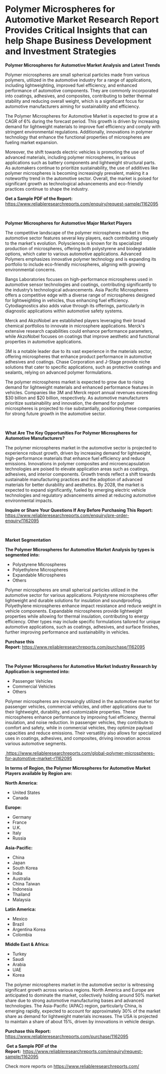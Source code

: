 <p><h1>Polymer Microspheres for Automotive Market Research Report Provides Critical Insights that can help Shape Business Development and Investment Strategies</h1></p><p><strong>Polymer Microspheres for Automotive Market Analysis and Latest Trends</strong></p>
<p><p>Polymer microspheres are small spherical particles made from various polymers, utilized in the automotive industry for a range of applications, including lightweighting, improved fuel efficiency, and enhanced performance of automotive components. They are commonly incorporated into coatings, adhesives, and composites, contributing to better thermal stability and reducing overall weight, which is a significant focus for automotive manufacturers aiming for sustainability and efficiency.</p><p>The Polymer Microspheres for Automotive Market is expected to grow at a CAGR of 6% during the forecast period. This growth is driven by increasing demand for lightweight materials to improve fuel efficiency and comply with stringent environmental regulations. Additionally, innovations in polymer technology that enhance the functional properties of microspheres are fueling market expansion. </p><p>Moreover, the shift towards electric vehicles is promoting the use of advanced materials, including polymer microspheres, in various applications such as battery components and lightweight structural parts. As automakers continue to prioritize sustainability, the use of additives like polymer microspheres is becoming increasingly prevalent, making it a noteworthy trend in the automotive sector. Overall, the market is poised for significant growth as technological advancements and eco-friendly practices continue to shape the industry.</p></p>
<p><strong>Get a Sample PDF of the Report:&nbsp;</strong> <a href="https://www.reliableresearchreports.com/enquiry/request-sample/1162095?utm_campaign=3584&utm_medium=2&utm_source=Github&utm_content=ia&utm_term=24032025&utm_id=polymer-microspheres-for-automotive">https://www.reliableresearchreports.com/enquiry/request-sample/1162095</a></p>
<p>&nbsp;</p>
<p><strong>Polymer Microspheres for Automotive Major Market Players</strong></p>
<p><p>The competitive landscape of the polymer microspheres market in the automotive sector features several key players, each contributing uniquely to the market's evolution. Polysciences is known for its specialized production of microspheres, offering both polystyrene and biodegradable options, which cater to various automotive applications. Advanced Polymers emphasizes innovative polymer technology and is expanding its portfolio to include eco-friendly microspheres, aligning with growing environmental concerns.</p><p>Bangs Laboratories focuses on high-performance microspheres used in automotive sensor technologies and coatings, contributing significantly to the industry’s technological advancements. Asia Pacific Microspheres offers a competitive edge with a diverse range of microspheres designed for lightweighting in vehicles, thus enhancing fuel efficiency. Cytodiagnostics also adds value through its offerings, particularly in diagnostic applications within automotive safety systems.</p><p>Merck and AkzoNobel are established players leveraging their broad chemical portfolios to innovate in microsphere applications. Merck's extensive research capabilities could enhance performance parameters, while AkzoNobel focuses on coatings that improve aesthetic and functional properties in automotive applications.</p><p>3M is a notable leader due to its vast experience in the materials sector, offering microspheres that enhance product performance in automotive adhesives and coatings. Chase Corporation and J-Stage provide niche solutions that cater to specific applications, such as protective coatings and sealants, relying on advanced polymer formulations.</p><p>The polymer microspheres market is expected to grow due to rising demand for lightweight materials and enhanced performance features in vehicles. Companies like 3M and Merck report annual revenues exceeding $30 billion and $20 billion, respectively. As automotive manufacturers prioritize sustainability and innovation, the demand for polymer microspheres is projected to rise substantially, positioning these companies for strong future growth in the automotive sector.</p></p>
<p>&nbsp;</p>
<p><strong>What Are The Key Opportunities For Polymer Microspheres for Automotive Manufacturers?</strong></p>
<p><p>The polymer microspheres market in the automotive sector is projected to experience robust growth, driven by increasing demand for lightweight, high-performance materials that enhance fuel efficiency and reduce emissions. Innovations in polymer composites and microencapsulation technologies are poised to elevate application areas such as coatings, adhesives, and interior components. Growth trends reflect a shift towards sustainable manufacturing practices and the adoption of advanced materials for better durability and aesthetics. By 2028, the market is expected to expand significantly, fueled by emerging electric vehicle technologies and regulatory advancements aimed at reducing automotive environmental impacts.</p></p>
<p><strong>Inquire or Share Your Questions If Any Before Purchasing This Report:</strong> <a href="https://www.reliableresearchreports.com/enquiry/pre-order-enquiry/1162095?utm_campaign=3584&utm_medium=2&utm_source=Github&utm_content=ia&utm_term=24032025&utm_id=polymer-microspheres-for-automotive">https://www.reliableresearchreports.com/enquiry/pre-order-enquiry/1162095</a></p>
<p>&nbsp;</p>
<p><strong>Market Segmentation</strong></p>
<p><strong>The Polymer Microspheres for Automotive Market Analysis by types is segmented into:</strong></p>
<p><ul><li>Polystyrene Microspheres</li><li>Polyethylene Microspheres</li><li>Expandable Microspheres</li><li>Others</li></ul></p>
<p><p>Polymer microspheres are small spherical particles utilized in the automotive sector for various applications. Polystyrene microspheres offer lightweight and durable solutions for insulation and soundproofing. Polyethylene microspheres enhance impact resistance and reduce weight in vehicle components. Expandable microspheres provide lightweight properties while allowing for thermal insulation, contributing to energy efficiency. Other types may include specific formulations tailored for unique automotive applications, such as coatings, adhesives, and surface finishes, further improving performance and sustainability in vehicles.</p></p>
<p><strong>Purchase this Report:&nbsp;</strong><a href="https://www.reliableresearchreports.com/purchase/1162095?utm_campaign=3584&utm_medium=2&utm_source=Github&utm_content=ia&utm_term=24032025&utm_id=polymer-microspheres-for-automotive">https://www.reliableresearchreports.com/purchase/1162095</a></p>
<p>&nbsp;</p>
<p><strong>The Polymer Microspheres for Automotive Market Industry Research by Application is segmented into:</strong></p>
<p><ul><li>Passenger Vehicles</li><li>Commercial Vehicles</li><li>Others</li></ul></p>
<p><p>Polymer microspheres are increasingly utilized in the automotive market for passenger vehicles, commercial vehicles, and other applications due to their lightweight, durability, and customizable properties. These microspheres enhance performance by improving fuel efficiency, thermal insulation, and noise reduction. In passenger vehicles, they contribute to comfort and safety, while in commercial vehicles, they optimize payload capacities and reduce emissions. Their versatility also allows for specialized uses in coatings, adhesives, and composites, driving innovation across various automotive segments.</p></p>
<p><a href="https://www.reliableresearchreports.com/global-polymer-microspheres-for-automotive-market-r1162095?utm_campaign=3584&utm_medium=2&utm_source=Github&utm_content=ia&utm_term=24032025&utm_id=polymer-microspheres-for-automotive">&nbsp;https://www.reliableresearchreports.com/global-polymer-microspheres-for-automotive-market-r1162095</a></p>
<p><strong>In terms of Region, the Polymer Microspheres for Automotive Market Players available by Region are:</strong></p>
<p>
    <p> <strong> North America: </strong>
        <ul>
            <li>United States</li>
            <li>Canada</li>
        </ul>
        </p> 
    <p> <strong> Europe: </strong>
        <ul>
            <li>Germany</li>
            <li>France</li>
            <li>U.K.</li>
            <li>Italy</li>
            <li>Russia</li>
        </ul>
        </p> 
    <p> <strong> Asia-Pacific: </strong>
        <ul>
            <li>China</li>
            <li>Japan</li>
            <li>South Korea</li>
            <li>India</li>
            <li>Australia</li>
            <li>China Taiwan</li>
            <li>Indonesia</li>
            <li>Thailand</li>
            <li>Malaysia</li>
        </ul>
        </p> 
    <p> <strong> Latin America: </strong>
        <ul>
            <li>Mexico</li>
            <li>Brazil</li>
            <li>Argentina Korea</li>
            <li>Colombia</li>
        </ul>
        </p> 
    <p> <strong> Middle East & Africa: </strong>
        <ul>
            <li>Turkey</li>
            <li>Saudi</li>
            <li>Arabia</li>
            <li>UAE</li>
            <li>Korea</li>
        </ul>
    </p>
    </p>
<p><p>The polymer microspheres market in the automotive sector is witnessing significant growth across various regions. North America and Europe are anticipated to dominate the market, collectively holding around 50% market share due to strong automotive manufacturing bases and advanced technologies. The Asia-Pacific (APAC) region, particularly China, is emerging rapidly, expected to account for approximately 30% of the market share as demand for lightweight materials increases. The USA is projected to maintain a share of about 15%, driven by innovations in vehicle design.</p></p>
<p><strong>Purchase this Report: </strong><a href="https://www.reliableresearchreports.com/purchase/1162095?utm_campaign=3584&utm_medium=2&utm_source=Github&utm_content=ia&utm_term=24032025&utm_id=polymer-microspheres-for-automotive">https://www.reliableresearchreports.com/purchase/1162095</a></p>
<p>&nbsp;<strong>Get a Sample PDF of the Report:&nbsp;&nbsp;</strong><a href="https://www.reliableresearchreports.com/enquiry/request-sample/1162095?utm_campaign=3584&utm_medium=2&utm_source=Github&utm_content=ia&utm_term=24032025&utm_id=polymer-microspheres-for-automotive">https://www.reliableresearchreports.com/enquiry/request-sample/1162095</a></p>
<p><strong></strong></p>
<p>Check more reports on <a href="https://www.reliableresearchreports.com/?utm_campaign=3584&utm_medium=2&utm_source=Github&utm_content=ia&utm_term=24032025&utm_id=polymer-microspheres-for-automotive">https://www.reliableresearchreports.com/</a></p>